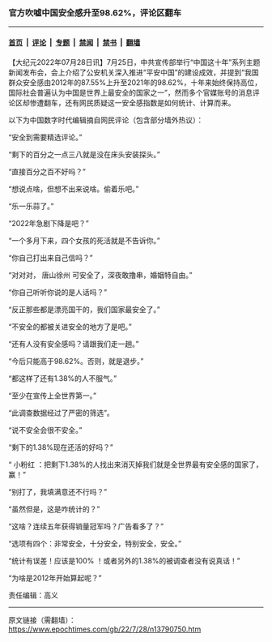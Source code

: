 ### 官方吹嘘中国安全感升至98.62%，评论区翻车

---

#### [首页](../../../..?n13790750) &nbsp;|&nbsp; [评论](../../../../../epoch-comment?n13790750) &nbsp;|&nbsp; [专题](../../../../../epoch-special?n13790750) &nbsp;|&nbsp; [禁闻](../../../../../epoch-news?n13790750) &nbsp;|&nbsp; [禁书](../../../../../books?n13790750) &nbsp;|&nbsp; [翻墙](https://github.com/gfw-breaker/nogfw/blob/master/README.md?n13790750)


<div class="post_content" id="artbody" itemprop="articleBody">
 <!-- article content begin -->
 <p>
  【大纪元2022年07月28日讯】7月25日，中共宣传部举行“中国这十年”系列主题新闻发布会，会上介绍了公安机关深入推进“平安中国”的建设成效，并提到“我国群众安全感由2012年的87.55%上升至2021年的98.62%，十年来始终保持高位，国际社会普遍认为中国是世界上最安全的国家之一”，然而多个官媒账号的消息评论区却惨遭翻车，还有网民质疑这一安全感指数是如何统计、计算而来。
 </p>
 <p>
  以下为中国数字时代编辑摘自网民评论（包含部分墙外热议）：
 </p>
 <p>
  “安全到需要精选评论。”
 </p>
 <p>
  “剩下的百分之一点三八就是没在床头安装探头。”
 </p>
 <p>
  “直接百分之百不好吗？”
 </p>
 <p>
  “想说点啥，但想不出来说啥。偷着乐吧。”
 </p>
 <p>
  “乐一乐蒜了。”
 </p>
 <p>
  “2022年急剧下降是吧？”
 </p>
 <p>
  “一个多月下来，四个女孩的死活就是不告诉你。”
 </p>
 <p>
  “你自己打出来自己信吗？”
 </p>
 <p>
  “对对对，
  <ok href="https://www.epochtimes.com/gb/tag/%E5%94%90%E5%B1%B1%E5%BE%90%E5%B7%9E.html">
   唐山徐州
  </ok>
  可安全了，深夜敢撸串，婚姻特自由。”
 </p>
 <p>
  “你自己听听你说的是人话吗？”
 </p>
 <p>
  “反正那些都是漂亮国干的，我们国家最安全了。”
 </p>
 <p>
  “不安全的都被关进安全的地方了是吧。”
 </p>
 <p>
  “还有人没有安全感吗？请跟我们走一趟。”
 </p>
 <p>
  “今后只能高于98.62%。否则，就是退步。”
 </p>
 <p>
  “都这样了还有1.38%的人不服气。”
 </p>
 <p>
  “至少在宣传上全世界第一。”
 </p>
 <p>
  “此调查数据经过了严密的筛选”。
 </p>
 <p>
  “说不安全会很不安全。”
 </p>
 <p>
  “剩下的1.38%现在还活的好吗？”
 </p>
 <p>
  “
  <ok href="https://www.epochtimes.com/gb/tag/%E5%B0%8F%E7%B2%89%E7%BA%A2.html">
   小粉红
  </ok>
  ：把剩下1.38%的人找出来消灭掉我们就是全世界最有安全感的国家了，赢！”
 </p>
 <p>
  “别打了，我填满意还不行吗？”
 </p>
 <p>
  “虽然但是，这是咋统计的？”
 </p>
 <p>
  “这啥？连续五年获得销量冠军吗？广告看多了？”
 </p>
 <p>
  “选项有四个：非常安全，十分安全，特别安全，安全。”
 </p>
 <p>
  “统计有误差！应该是100% ！或者另外的1.38%的被调查者没有说真话！”
 </p>
 <p>
  “为啥是2012年开始算起呢？”
 </p>
 <p>
  责任编辑：高义
 </p>
 <!-- article content end -->
 <div id="below_article_ad">
 </div>
</div>


---

原文链接（需翻墙）：https://www.epochtimes.com/gb/22/7/28/n13790750.htm